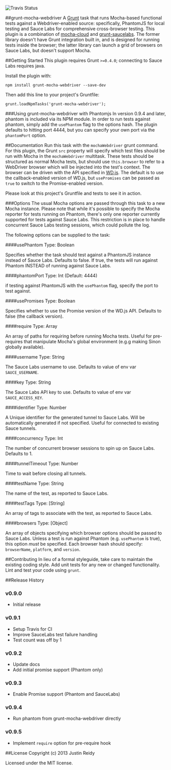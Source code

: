 ![Travis Status](https://secure.travis-ci.org/jmreidy/grunt-mocha-webdriver.png)

##grunt-mocha-webdriver
A [Grunt](http://gruntjs.com) task that runs Mocha-based functional tests against
a Webdriver-enabled source: specifically, PhantomJS for local testing and Sauce Labs
for comprehensive cross-browser testing. This plugin is a combination of
[mocha-cloud](https://github.com/visionmedia/mocha-cloud) and
[grunt-saucelabs](https://github.com/axemclion/grunt-saucelabs). The former
library doesn't have Grunt integration built in, and is designed for running
tests inside the browser; the latter library can launch a grid of browsers on
Sauce Labs, but doesn't support Mocha.


##Getting Started
This plugin requires Grunt `>=0.4.0`; connecting to Sauce Labs requires java.

Install the plugin with:

```shell
npm install grunt-mocha-webdriver --save-dev
```

Then add this line to your project's Gruntfile:
```shell
grunt.loadNpmTasks('grunt-mocha-webdriver');
```

###Using grunt-mocha-webdriver with Phantomjs
In version 0.9.4 and later, phantom is included via its NPM module. In order
to run tests against phantom, simply add the `usePhantom` flag to the options hash.
The plugin defaults to hitting port 4444, but you can specify your own port via
the `phantomPort` option.

##Documentation
Run this task with the `mochaWebdriver` grunt command. For this plugin, the Grunt
`src` property will specify which test files should be run with Mocha in
the `mochaWebdriver` multitask. These tests should be structured as normal
Mocha tests, but should use `this.browser` to refer to a WebDriver browser
which will be injected into the test's context. The browser can be driven
with the API specified in [WD.js](https://github.com/admc/wd). The default
is to use the callback-enabled version of WD.js, but `usePromises` can be passed
as `true` to switch to the Promise-enabled version.

Please look at this project's Gruntfile and tests to see it in action.

###Options
The usual Mocha options are passed through this task to a new Mocha instance.
Please note that while it's possible to specify the Mocha reporter for
tests running on Phantom, there's only one reporter currently supported
for tests against Sauce Labs. This restriction is in place to handle
concurrent Sauce Labs testing sessions, which could pollute the log.

The following options can be supplied to the task:

####usePhantom
Type: Boolean

Specifies whether the task should test against a PhantomJS instance instead
of Sauce Labs. Defaults to false. If true, the tests will run against Phantom
INSTEAD of running against Sauce Labs.

####phantomPort
Type: Int (Default: 4444)

if testing against PhantomJS with the `usePhantom` flag, specify the port
to test against.

####usePromises
Type: Boolean

Specifies whether to use the Promise version of the WD.js API. Defaults to
false (the callback version).

####require
Type: Array <String>

An array of paths for requiring before running Mocha tests. Useful for
pre-requires that manipulate Mocha's global environment (e.g.g making Sinon
globally available).

####username
Type: String

The Sauce Labs username to use. Defaults to value of env var `SAUCE_USERNAME`.

####key
Type: String

The Sauce Labs API key to use. Defaults to value of env var `SAUCE_ACCESS_KEY`.

####identifier
Type: Number

A Unique identifier for the generated tunnel to Sauce Labs. Will be automatically
generated if not specified. Useful for connected to existing Sauce tunnels.

####concurrency
Type: Int

The number of concurrent browser sessions to spin up on Sauce Labs. Defaults to 1.

####tunnelTimeout
Type: Number

Time to wait before closing all tunnels.

####testName
Type: String

The name of the test, as reported to Sauce Labs.

####testTags
Type: [String]

An array of tags to associate with the test, as reported to Sauce Labs.

####browsers
Type: [Object]

An array of objects specifying which browser options should be passed to Sauce Labs.
Unless a test is run against Phantom (e.g. `usePhantom` is true), this option
*must* be specified. Each browser hash should specify: `browserName`, `platform`,
and `version`.

##Contributing
In lieu of a formal styleguide, take care to maintain the existing coding style. Add
unit tests for any new or changed functionality. Lint and test your code using `grunt`.

##Release History

### v0.9.0
 - Initial release

### v0.9.1
 - Setup Travis for CI
 - Improve SauceLabs test failure handling
 - Test count was off by 1

### v0.9.2
 - Update docs
 - Add initial promise support (Phantom only)

### v0.9.3
 - Enable Promise support (Phantom and SauceLabs)

### v0.9.4
 - Run phantom from grunt-mocha-webdriver directly

### v0.9.5
 - Implement `require` option for pre-require hook

##License
Copyright (c) 2013 Justin Reidy

Licensed under the MIT license.
